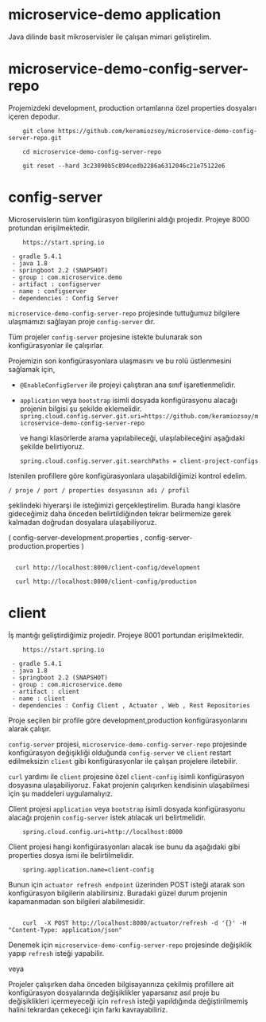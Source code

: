 # microservice-demo application

Java dilinde basit mikroservisler ile çalışan mimari geliştirelim.

# microservice-demo-config-server-repo 

Projemizdeki development, production ortamlarına özel properties dosyaları içeren depodur.
```
    git clone https://github.com/keramiozsoy/microservice-demo-config-server-repo.git
    
    cd microservice-demo-config-server-repo
    
    git reset --hard 3c23090b5c894cedb2286a6312046c21e75122e6
```
# config-server

Microservislerin tüm konfigürasyon bilgilerini aldığı projedir. 
Projeye 8000 protundan erişilmektedir.

```
    https://start.spring.io
    
 - gradle 5.4.1 
 - java 1.8
 - springboot 2.2 (SNAPSHOT) 
 - group : com.microservice.demo
 - artifact : configserver
 - name : configserver
 - dependencies : Config Server
```

 `microservice-demo-config-server-repo` projesinde tuttuğumuz bilgilere ulaşmamızı sağlayan proje `config-server` dır.
 
 Tüm projeler `config-server` projesine istekte bulunarak son konfigürasyonlar ile çalışırlar.
 
 
 Projemizin son konfigürasyonlara ulaşmasını ve bu rolü üstlenmesini sağlamak için, 
  
 -  ` @EnableConfigServer ` ile projeyi çalıştıran ana sınıf işaretlenmelidir.
 
 
 -  ` application ` veya ` bootstrap `  isimli dosyada konfigürasyonu alacağı projenin bilgisi şu şekilde eklemelidir.
    `  spring.cloud.config.server.git.uri=https://github.com/keramiozsoy/microservice-demo-config-server-repo  `
    
    ve hangi klasörlerde arama yapılabileceği, ulaşılabileceğini aşağıdaki şekilde belirtiyoruz.
    
    ` spring.cloud.config.server.git.searchPaths = client-project-configs ` 
    

Istenilen profillere göre konfigürasyonlara ulaşabildiğimizi kontrol edelim.

` / proje / port / properties dosyasının adı / profil  `

şeklindeki hiyerarşi ile isteğimizi gerçekleştirelim. Burada hangi klasöre gideceğimiz daha önceden belirtildiğinden
tekrar belirmemize gerek kalmadan doğrudan dosyalara ulaşabiliyoruz.

( config-server-development.properties , config-server-production.properties )

```

  curl http://localhost:8000/client-config/development

  curl http://localhost:8000/client-config/production

```

# client

İş mantığı geliştirdiğimiz projedir. 
Projeye 8001 portundan erişilmektedir.

```
    https://start.spring.io
    
 - gradle 5.4.1 
 - java 1.8
 - springboot 2.2 (SNAPSHOT) 
 - group : com.microservice.demo
 - artifact : client
 - name : client
 - dependencies : Config Client , Actuator , Web , Rest Repositories
```

Proje seçilen bir profile göre development,production konfigürasyonlarını alarak çalışır.

`config-server` projesi, 
 `microservice-demo-config-server-repo` projesinde konfigürasyon değişikliği olduğunda 
 `config-server` ve `client` restart edilmeksizin `client` gibi konfigürasyonlar ile çalışan projelere iletebilir.
        

`curl` yardımı ile `client` projesine özel `client-config` isimli konfigürasyon dosyasına ulaşabiliyoruz.
Fakat projenin çalışırken kendisinin ulaşabilmesi için şu maddeleri uygulamalıyız.


Client projesi   ` application ` veya ` bootstrap `  isimli dosyada konfigürasyonu alacağı  projenin `config-server` istek atılacak uri belirtmelidir.  
``` 
    spring.cloud.config.uri=http://localhost:8000 
```
Client projesi hangi konfigürasyonları alacak ise bunu da aşağıdaki gibi properties dosya ismi ile belirtilmelidir.
```
    spring.application.name=client-config 
```
    

Bunun için ` actuator refresh endpoint ` üzerinden POST isteği atarak son konfigürasyon bilgilerin alabilirsiniz.
Buradaki güzel durum projenin kapamanmadan son bilgileri alabilmesidir.

```

    curl  -X POST http://localhost:8080/actuator/refresh -d '{}' -H "Content-Type: application/json"

```

Denemek için `microservice-demo-config-server-repo` projesinde değişiklik yapıp `refresh` isteği yapabilir.

veya

Projeler çalışırken daha önceden bilgisayarınıza çekilmiş profillere ait konfigürasyon dosyalarında değişiklikler yaparsanız asıl proje bu değişiklikleri içermeyeceği için `refresh` isteği yapıldığında değiştirilmemiş halini tekrardan
çekeceği için farkı kavrayabiliriz.

